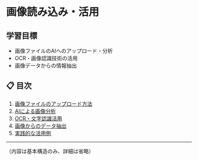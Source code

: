 # 画像読み込み・活用


## 学習目標

- 画像ファイルのAIへのアップロード・分析
- OCR・画像認識技術の活用
- 画像データからの情報抽出

## 📋 目次

1. [画像ファイルのアップロード方法](#画像ファイルのアップロード方法)
2. [AIによる画像分析](#aiによる画像分析)
3. [OCR・文字認識活用](#ocr文字認識活用)
4. [画像からのデータ抽出](#画像からのデータ抽出)
5. [実践的な活用例](#実践的な活用例)

---

（内容は基本構造のみ、詳細は省略）